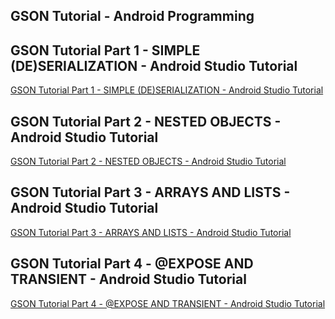 ## GSON Tutorial - Android Programming
## GSON Tutorial Part 1 - SIMPLE (DE)SERIALIZATION - Android Studio Tutorial
[GSON Tutorial Part 1 - SIMPLE (DE)SERIALIZATION - Android Studio Tutorial](https://www.youtube.com/watch?v=f-kcvxYZrB4&list=PLrnPJCHvNZuDeEk_E_DPOtKdf_HQ6BS36)  
  
## GSON Tutorial Part 2 - NESTED OBJECTS - Android Studio Tutorial
[GSON Tutorial Part 2 - NESTED OBJECTS - Android Studio Tutorial](https://www.youtube.com/watch?v=4F1d6ELxF1c&list=PLrnPJCHvNZuDeEk_E_DPOtKdf_HQ6BS36&index=2)  
  
## GSON Tutorial Part 3 - ARRAYS AND LISTS - Android Studio Tutorial
[GSON Tutorial Part 3 - ARRAYS AND LISTS - Android Studio Tutorial](https://www.youtube.com/watch?v=xbo1G02c2VM&list=PLrnPJCHvNZuDeEk_E_DPOtKdf_HQ6BS36&index=3)  
  
## GSON Tutorial Part 4 - @EXPOSE AND TRANSIENT - Android Studio Tutorial
[GSON Tutorial Part 4 - @EXPOSE AND TRANSIENT - Android Studio Tutorial](https://www.youtube.com/watch?v=qY6R8IadCqA&list=PLrnPJCHvNZuDeEk_E_DPOtKdf_HQ6BS36&index=4)  
  